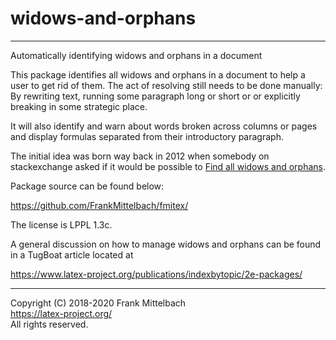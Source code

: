 # widows-and-orphans

-----

Automatically identifying widows and orphans in a document

This package identifies all widows and orphans in a document to help a user to get rid of them. The act of resolving still needs to be done manually: By rewriting text, running some paragraph long or short or or explicitly breaking in some strategic place.

It will also identify and warn about words broken across columns or pages and display formulas separated from their introductory paragraph.

 The initial idea was born way back in 2012 when somebody on stackexchange asked if it would be possible to [Find all widows and orphans](https://tex.stackexchange.com/questions/45528/finding-all-widows-and-orphans).

Package source can be found below:

https://github.com/FrankMittelbach/fmitex/

The license is LPPL 1.3c.

A general discussion on how to manage widows and orphans can be found in a TugBoat article located at

https://www.latex-project.org/publications/indexbytopic/2e-packages/

-----

Copyright (C) 2018-2020 Frank Mittelbach<br />
<https://latex-project.org/> <br />
All rights reserved.

